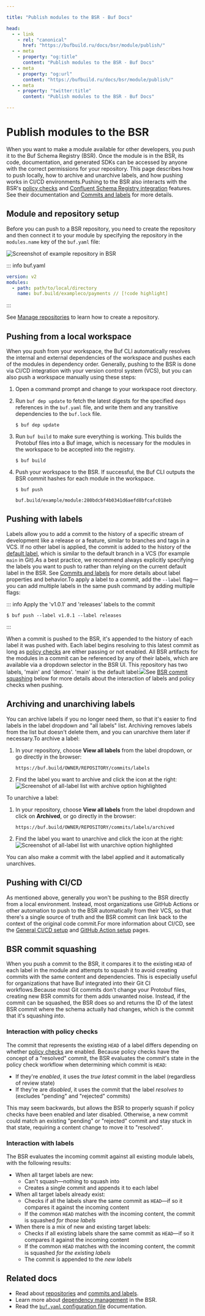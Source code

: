```yaml
---

title: "Publish modules to the BSR - Buf Docs"

head:
  - - link
    - rel: "canonical"
      href: "https://bufbuild.ru/docs/bsr/module/publish/"
  - - meta
    - property: "og:title"
      content: "Publish modules to the BSR - Buf Docs"
  - - meta
    - property: "og:url"
      content: "https://bufbuild.ru/docs/bsr/module/publish/"
  - - meta
    - property: "twitter:title"
      content: "Publish modules to the BSR - Buf Docs"

---
```


# Publish modules to the BSR

When you want to make a module available for other developers, you push it to the Buf Schema Registry (BSR). Once the module is in the BSR, its code, documentation, and generated SDKs can be accessed by anyone with the correct permissions for your repository. This page describes how to push locally, how to archive and unarchive labels, and how pushing works in CI/CD environments.Pushing to the BSR also interacts with the BSR's [policy checks](../../policy-checks/breaking/overview/) and [Confluent Schema Registry integration](../../csr/overview/) features. See their documentation and [Commits and labels](../../commits-labels/#governance-interaction) for more details.

## Module and repository setup

Before you can push to a BSR repository, you need to create the repository and then connect it to your module by specifying the repository in the `modules.name` key of the `buf.yaml` file:

![Screenshot of example repository in BSR](../../../images/bsr/repo/nav.png)

::: info buf.yaml

```yaml
version: v2
modules:
  - path: path/to/local/directory
    name: buf.build/exampleco/payments // [!code highlight]
```

:::

See [Manage repositories](../../admin/manage-repositories/#creating-a-repository) to learn how to create a repository.

## Pushing from a local workspace

When you push from your workspace, the Buf CLI automatically resolves the internal and external dependencies of the workspace and pushes each of the modules in dependency order. Generally, pushing to the BSR is done via CI/CD integration with your version control system (VCS), but you can also push a workspace manually using these steps:

1.  Open a command prompt and change to your workspace root directory.
2.  Run `buf dep update` to fetch the latest digests for the specified `deps` references in the `buf.yaml` file, and write them and any transitive dependencies to the `buf.lock` file.

    ```console
    $ buf dep update
    ```

3.  Run `buf build` to make sure everything is working. This builds the Protobuf files into a Buf image, which is necessary for the modules in the workspace to be accepted into the registry.

    ```console
    $ buf build
    ```

4.  Push your workspace to the BSR. If successful, the Buf CLI outputs the BSR commit hashes for each module in the workspace.

    ```console
    $ buf push

    buf.build/example/module:280bdcbf4b0341d6aefd8bfcafc018eb
    ```

## Pushing with labels

Labels allow you to add a commit to the history of a specific stream of development like a release or a feature, similar to branches and tags in a VCS. If no other label is applied, the commit is added to the history of the [default label](../../repositories/#default-label), which is similar to the default branch in a VCS (for example `main` in Git).As a best practice, we recommend always explicitly specifying the labels you want to push to rather than relying on the current default label in the BSR. See [Commits and labels](../../commits-labels/) for more details about label properties and behavior.To apply a label to a commit, add the `--label` flag—you can add multiple labels in the same push command by adding multiple flags:

::: info Apply the 'v1.0.1' and 'releases' labels to the commit

```console
$ buf push --label v1.0.1 --label releases
```

:::

When a commit is pushed to the BSR, it's appended to the history of each label it was pushed with. Each label begins resolving to this latest commit as long as [policy checks](../../policy-checks/breaking/overview/) are either passing or not enabled. All BSR artifacts for the modules in a commit can be referenced by any of their labels, which are available via a dropdown selector in the BSR UI. This repository has two labels, 'main' and 'demos'. 'main' is the default label:![](../../../images/bsr/nav-label-dropdown.png)See [BSR commit squashing](#commit-squashing) below for more details about the interaction of labels and policy checks when pushing.

## Archiving and unarchiving labels

You can archive labels if you no longer need them, so that it's easier to find labels in the label dropdown and "all labels" list. Archiving removes labels from the list but doesn't delete them, and you can unarchive them later if necessary.To archive a label:

1.  In your repository, choose **View all labels** from the label dropdown, or go directly in the browser:

    ```text
    https://buf.build/OWNER/REPOSITORY/commits/labels
    ```

2.  Find the label you want to archive and click the icon at the right:![Screenshot of all-label list with archive option highlighted](../../../images/bsr/label-archive.png)

To unarchive a label:

1.  In your repository, choose **View all labels** from the label dropdown and click on **Archived**, or go directly in the browser:

    ```text
    https://buf.build/OWNER/REPOSITORY/commits/labels/archived
    ```

2.  Find the label you want to unarchive and click the icon at the right:![Screenshot of all-label list with unarchive option highlighted](../../../images/bsr/label-unarchive.png)

You can also make a commit with the label applied and it automatically unarchives.

## Pushing with CI/CD

As mentioned above, generally you won't be pushing to the BSR directly from a local environment. Instead, most organizations use GitHub Actions or other automation to push to the BSR automatically from their VCS, so that there's a single source of truth and the BSR commit can link back to the context of the original code commit.For more information about CI/CD, see the [General CI/CD setup](../../ci-cd/setup/) and [GitHub Action setup](../../ci-cd/github-actions/) pages.

## BSR commit squashing

When you push a commit to the BSR, it compares it to the existing `HEAD` of each label in the module and attempts to squash it to avoid creating commits with the same content and dependencies. This is especially useful for organizations that have Buf integrated into their Git CI workflows.Because most Git commits don't change your Protobuf files, creating new BSR commits for them adds unwanted noise. Instead, if the commit can be squashed, the BSR does so and returns the ID of the latest BSR commit where the schema actually had changes, which is the commit that it's squashing _into_.

### Interaction with policy checks

The commit that represents the existing `HEAD` of a label differs depending on whether [policy checks](../../policy-checks/breaking/overview/) are enabled. Because policy checks have the concept of a "resolved" commit, the BSR evaluates the commit's state in the policy check workflow when determining which commit is `HEAD`:

- If they're _enabled_, it uses the _true latest_ commit in the label (regardless of review state)
- If they're are _disabled_, it uses the commit that the label _resolves to_ (excludes "pending" and "rejected" commits)

This may seem backwards, but allows the BSR to properly squash if policy checks have been enabled and later disabled. Otherwise, a new commit could match an existing "pending" or "rejected" commit and stay stuck in that state, requiring a content change to move it to "resolved".

### Interaction with labels

The BSR evaluates the incoming commit against all existing module labels, with the following results:

- When all target labels are new:
  - Can't squash—nothing to squash into
  - Creates a single commit and appends it to each label
- When all target labels already exist:
  - Checks if all the labels share the same commit as `HEAD`—if so it compares it against the incoming content
  - If the common `HEAD` matches with the incoming content, the commit is squashed _for those labels_
- When there is a mix of new and existing target labels:
  - Checks if all existing labels share the same commit as `HEAD`—if so it compares it against the incoming content
  - If the common `HEAD` matches with the incoming content, the commit is squashed _for the existing labels_
  - The commit is appended to the _new labels_

## Related docs

- Read about [repositories](../../repositories/) and [commits and labels](../../commits-labels/).
- Learn more about [dependency management](../dependency-management/) in the BSR.
- Read the [`buf.yaml` configuration file](../../../configuration/v2/buf-yaml/) documentation.
